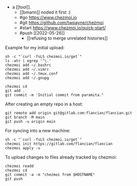 - a [[tool]].
  - [[bmann]] noded it first :)
  - #go https://www.chezmoi.io
  - #git https://github.com/twpayne/chezmoi
  - #start https://www.chezmoi.io/quick-start/
  - #push [[2022-05-26]] 
    - [[refusing to merge unrelated histories]]

Example for my initial upload:

```
sh -c "`curl -fsLS chezmoi.io/get`"
ls -atr | egrep '^\.'
chezmoi add ~/.bashrc
chezmoi add ~/.vimrc
chezmoi add ~/.tmux.conf
chezmoi add ~/.gnupg
```

```
chezmoi cd
git add .
git commit -m 'Initial commit from paramita."
```

After creating an empty repo in a host:

```
git remote add origin git@gitlab.com:flancian/flancian.git
git branch -M main
git push -u origin main 
```

For syncing into a new machine:

```
sh -c "`curl -fsLS chezmoi.io/get`"
chezmoi init https://gitlab.com/flancian/flancian
chezmoi apply -v
```

To upload changes to files already tracked by chezmoi:
```
chezmoi readd
chezmoi cd
git commit -a -m "chezmoi from $HOSTNAME"
git push
```

